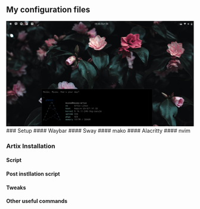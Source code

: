 ## My configuration files
<img src="/screenshots/screenshot.png" alt="Linux" />
### Setup
#### Waybar
#### Sway
#### mako
#### Alacritty
#### nvim

### Artix Installation
#### Script
#### Post instllation script
#### Tweaks
#### Other useful commands
